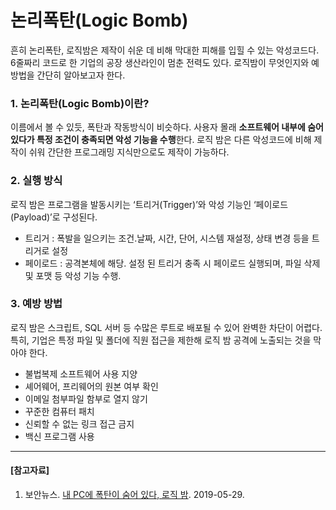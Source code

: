# 논리폭탄(Logic Bomb)

흔히 논리폭탄, 로직밤은 제작이 쉬운 데 비해 막대한 피해를 입힐 수 있는 악성코드다. 6줄짜리 코드로 한 기업의 공장 생산라인이 멈춘 전력도 있다. 로직밤이 무엇인지와 예방법을 간단히 알아보고자 한다.



### 1. 논리폭탄(Logic Bomb)이란?

이름에서 볼 수 있듯, 폭탄과 작동방식이 비슷하다. 사용자 몰래 **소프트웨어 내부에 숨어 있다가 특정 조건이 충족되면 악성 기능을 수행**한다. 로직 밤은 다른 악성코드에 비해 제작이 쉬워 간단한 프로그래밍 지식만으로도 제작이 가능하다.

 

 ### 2. 실행 방식

로직 밤은 프로그램을 발동시키는 ‘트리거(Trigger)’와 악성 기능인 ‘페이로드(Payload)’로 구성된다. 

- 트리거 : 폭발을 일으키는 조건.날짜, 시간, 단어, 시스템 재설정, 상태 변경 등을 트리거로 설정
- 페이로드 : 공격본체에 해당. 설정 된 트리거 충족 시 페이로드 실행되며, 파일 삭제 및 포맷 등 악성 기능 수행. 



### 3. 예방 방법

로직 밤은 스크립트, SQL 서버 등 수많은 루트로 배포될 수 있어 완벽한 차단이 어렵다. 특히, 기업은 특정 파일 및 폴더에 직원 접근을 제한해 로직 밤 공격에 노출되는 것을 막아야 한다.

- 불법복제 소프트웨어 사용 지양
- 셰어웨어, 프리웨어의 원본 여부 확인
- 이메일 첨부파일 함부로 열지 않기
- 꾸준한 컴퓨터 패치
- 신뢰할 수 없는 링크 접근 금지
- 백신 프로그램 사용

 

---



#### [참고자료]

1. 보안뉴스. [내 PC에 폭탄이 숨어 있다, 로직 밤](https://www.boannews.com/media/view.asp?idx=79930&kind=15). 2019-05-29.